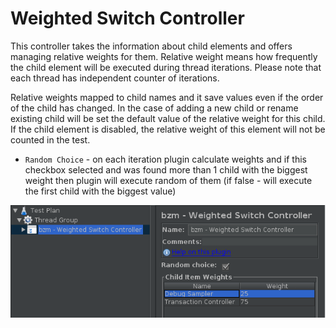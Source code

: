 # Weighted Switch Controller

This controller takes the information about child elements and offers managing relative weights for them. Relative weight means how frequently the child element will be executed during thread iterations. Please note that each thread has independent counter of iterations. 

Relative weights mapped to child names and it save values even if the order of the child has changed. In the case of adding a new child or rename existing child will be set the default value of the relative weight for this child. If the child element is disabled, the relative weight of this element will not be counted in the test.

* `Random Choice` - on each iteration plugin calculate weights and if this checkbox selected and was found more than 1 child with the biggest weight then plugin will execute  random of them (if false - will execute the first child with the biggest value)

![](WeightedSwitchController.png)